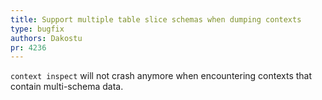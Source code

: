 ```yaml
---
title: Support multiple table slice schemas when dumping contexts
type: bugfix
authors: Dakostu
pr: 4236
---
```


`context inspect` will not crash anymore when encountering contexts that
contain multi-schema data.
